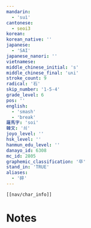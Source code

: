 ```yaml
---
mandarin:
  - 'suì'
cantonese:
  - seoi3
korean:
korean_native: ''
japanese:
  - 'SAI'
japanese_nanori: ''
vietnamese:
middle_chinese_initial: 's'
middle_chinese_final: 'uʌi'
stroke_count: 9
radical: '石'
skip_number: '1-5-4'
grade_level: 6
pos: ''
english:
  - 'smash'
  - 'break'
羅馬字: 'soi'
韓文: '쇠'
joyo_level: ''
hsk_level: ''
hanmun_edu_level: ''
danayo_id: 6308
mc_id: 2805
graphemic_classification: '卒'
stand_in: 'TRUE'
aliases:
  - '碎'
---
```

```meta-bind-embed
[[nav/char_info]]
```

# Notes
